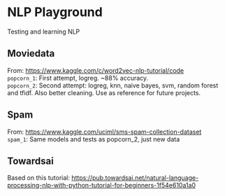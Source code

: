 
# NLP Playground
Testing and learning NLP

## Moviedata
From: https://www.kaggle.com/c/word2vec-nlp-tutorial/code  
`popcorn_1`: First attempt, logreg. ~88% accuracy.  
`popcorn_2`: Second attempt: logreg, knn, naive bayes, svm, random forest and tfidf. Also better cleaning. Use as reference for future projects.

## Spam
From: https://www.kaggle.com/uciml/sms-spam-collection-dataset  
`spam_1`: Same models and tests as popcorn_2, just new data

## Towardsai
Based on this tutorial: https://pub.towardsai.net/natural-language-processing-nlp-with-python-tutorial-for-beginners-1f54e610a1a0